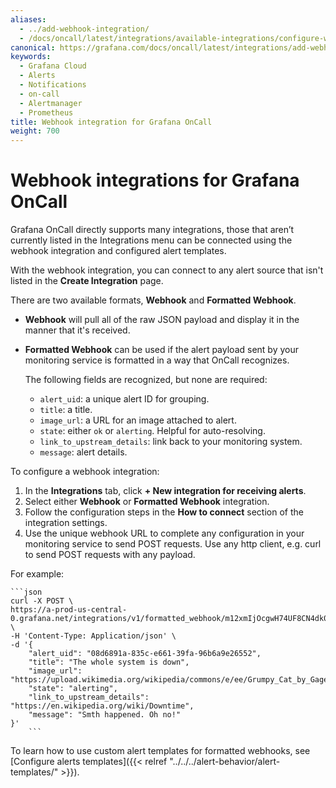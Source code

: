 ```yaml
---
aliases:
  - ../add-webhook-integration/
  - /docs/oncall/latest/integrations/available-integrations/configure-webhook/
canonical: https://grafana.com/docs/oncall/latest/integrations/add-webhook-integration/
keywords:
  - Grafana Cloud
  - Alerts
  - Notifications
  - on-call
  - Alertmanager
  - Prometheus
title: Webhook integration for Grafana OnCall
weight: 700
---
```


# Webhook integrations for Grafana OnCall

Grafana OnCall directly supports many integrations, those that aren’t currently listed in the Integrations menu can be connected using the webhook integration and configured alert templates.

With the webhook integration, you can connect to any alert source that isn't listed in the **Create Integration** page.

There are two available formats, **Webhook** and **Formatted Webhook**.

- **Webhook** will pull all of the raw JSON payload and display it in the manner that it's received.
- **Formatted Webhook** can be used if the alert payload sent by your monitoring service is formatted in a way that OnCall recognizes.

  The following fields are recognized, but none are required:

  - `alert_uid`: a unique alert ID for grouping.
  - `title`: a title.
  - `image_url`: a URL for an image attached to alert.
  - `state`: either `ok` or `alerting`. Helpful for auto-resolving.
  - `link_to_upstream_details`: link back to your monitoring system.
  - `message`: alert details.

To configure a webhook integration:

1. In the **Integrations** tab, click **+ New integration for receiving alerts**.
2. Select either **Webhook** or **Formatted Webhook** integration.
3. Follow the configuration steps in the **How to connect** section of the integration settings.
4. Use the unique webhook URL to complete any configuration in your monitoring service to send POST requests. Use any http client, e.g. curl to send POST requests with any payload.

For example:

    ```json
    curl -X POST \
    https://a-prod-us-central-0.grafana.net/integrations/v1/formatted_webhook/m12xmIjOcgwH74UF8CN4dk0Dh/ \
    -H 'Content-Type: Application/json' \
    -d '{
        "alert_uid": "08d6891a-835c-e661-39fa-96b6a9e26552",
        "title": "The whole system is down",
        "image_url": "https://upload.wikimedia.org/wikipedia/commons/e/ee/Grumpy_Cat_by_Gage_Skidmore.jpg",
        "state": "alerting",
        "link_to_upstream_details": "https://en.wikipedia.org/wiki/Downtime",
        "message": "Smth happened. Oh no!"
    }'
        ```

To learn how to use custom alert templates for formatted webhooks, see [Configure alerts templates]({{< relref "../../../alert-behavior/alert-templates/" >}}).
